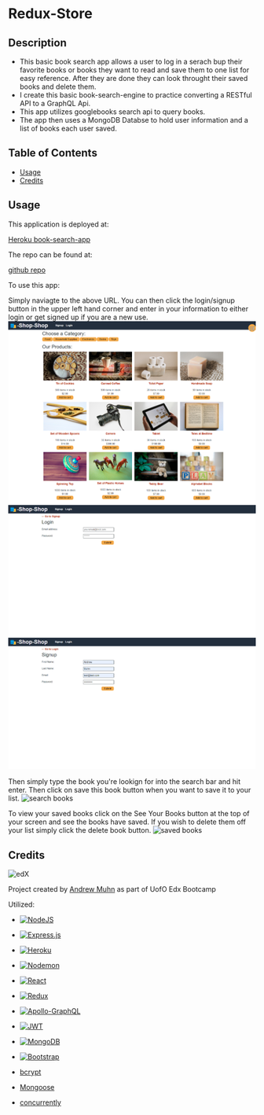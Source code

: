 # Redux-Store

## Description

- This basic book search app allows a user to log in a serach bup their favorite books or books they want to read and save them to one list for easy reference. After they are done they can look throught their saved books and delete them.
- I create this basic book-search-engine to practice converting a RESTful API to a GraphQL Api.
- This app utilizes googlebooks search api to query books.
- The app then uses a MongoDB Databse to hold user information and a list of books each user saved.

## Table of Contents

- [Usage](#usage)
- [Credits](#credits)

## Usage

This application is deployed at:

[Heroku book-search-app](https://redux-store-2345-d1209ed545d6.herokuapp.com/)

The repo can be found at:

[github repo](https://github.com/andrewmuhn/redux-store)

To use this app:

Simply naviagte to the above URL. You can then click the login/signup button in the upper left hand corner and enter in your information to either login or get signed up if you are a new use.
![Home](assets/home.png)
![login](assets/login.png)
![signup](assets/signup.png)

Then simply type the book you're lookign for into the search bar and hit enter. Then click on save this book button when you want to save it to your list.
![search books](assets/searchbooks.png)

To view your saved books click on the See Your Books button at the top of your screen and see the books have saved. If you wish to delete them off your list simply click the delete book button.
![saved books](assets/savedbooks.png)

## Credits

![edX][edX]

Project created by [Andrew Muhn](https://github.com/andrewmuhn)
as part of UofO Edx Bootcamp

Utilized:

- [![NodeJS][NodeJS]][NodeJS-url]
- [![Express.js][Express.js]][Express-url]
- [![Heroku][Heroku]][Heroku-url]
- [![Nodemon][Nodemon]][Nodemon-url]
- [![React][React.js]][React-url]
- [![Redux][Redux]][Redux-url]

- [![Apollo-GraphQL][Apollo-GraphQL]][Apollo-url]
- [![JWT][JWT]][JWT-url]
- [![MongoDB][MongoDB]][mongoDB-url]
- [![Bootstrap][Bootstrap.com]][Bootstrap-url]
- [bcrypt](https://www.npmjs.com/package/bcrypt)
- [Mongoose](https://mongoosejs.com/docs/guide.html)
- [concurrently](https://github.com/open-cli-tools/concurrently#readme)

<!-- MARKDOWN LINKS & IMAGES -->

[edX]: https://img.shields.io/badge/edX-%2302262B.svg?style=for-the-badge&logo=edX&logoColor=white
[React.js]: https://img.shields.io/badge/React-20232A?style=for-the-badge&logo=react&logoColor=61DAFB
[React-url]: https://reactjs.org/
[mongoDB]: https://img.shields.io/badge/MongoDB-%234ea94b.svg?style=for-the-badge&logo=mongodb&logoColor=white
[mongoDB-url]: https://www.mongodb.com/
[Apollo-GraphQL]: https://img.shields.io/badge/-ApolloGraphQL-311C87?style=for-the-badge&logo=apollo-graphql
[Apollo-url]: https://www.apollographql.com/docs/
[Express.js]: https://img.shields.io/badge/express.js-%23404d59.svg?style=for-the-badge&logo=express&logoColor=%2361DAFB
[Express-url]: https://expressjs.com/
[Bootstrap.com]: https://img.shields.io/badge/Bootstrap-563D7C?style=for-the-badge&logo=bootstrap&logoColor=white
[Bootstrap-url]: https://getbootstrap.com
[JWT]: https://img.shields.io/badge/JWT-black?style=for-the-badge&logo=JSON%20web%20tokens
[JWT-url]: https://www.npmjs.com/package/jsonwebtoken
[NodeJS]: https://img.shields.io/badge/node.js-6DA55F?style=for-the-badge&logo=node.js&logoColor=white
[NodeJS-url]: https://img.shields.io/badge/node.js-6DA55F?style=for-the-badge&logo=node.js&logoColor=white
[Nodemon]: https://img.shields.io/badge/NODEMON-%23323330.svg?style=for-the-badge&logo=nodemon&logoColor=%BBDEAD
[nodemon-url]: https://nodemon.io/
[Heroku]: https://img.shields.io/badge/heroku-%23430098.svg?style=for-the-badge&logo=heroku&logoColor=white
[Heroku-url]: https://www.heroku.com/
[Redux]: https://img.shields.io/badge/redux-%23593d88.svg?style=for-the-badge&logo=redux&logoColor=white
[Redux-url]: https://react-redux.js.org/introduction/getting-started
